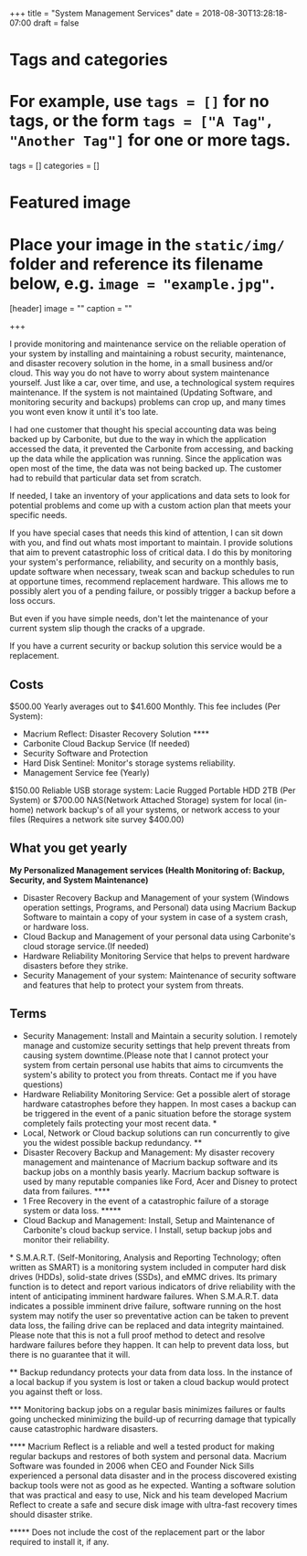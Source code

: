 +++
title = "System Management Services"
date = 2018-08-30T13:28:18-07:00
draft = false

# Tags and categories
# For example, use `tags = []` for no tags, or the form `tags = ["A Tag", "Another Tag"]` for one or more tags.
tags = []
categories = []

# Featured image
# Place your image in the `static/img/` folder and reference its filename below, e.g. `image = "example.jpg"`.
[header]
image = ""
caption = ""

+++

I provide monitoring and maintenance service on the reliable operation of your system by installing and maintaining a robust security, maintenance, and disaster recovery solution in the home, in a small business and/or cloud. This way you do not have to worry about system maintenance yourself. Just like a car, over time, and use, a technological system requires maintenance. If the system is not maintained (Updating Software, and monitoring security and backups) problems can crop up, and many times you wont even know it until it's too late.

I had one customer that thought his special accounting data was being backed up by Carbonite, but due to the way in which the application accessed the data, it prevented the Carbonite from accessing, and backing up the data while the application was running. Since the application was open most of the time, the data was not being backed up. The customer had to rebuild that particular data set from scratch.

If needed, I take an inventory of your applications and data sets to look for potential problems and come up with a custom action plan that meets your specific needs.

If you have special cases that needs this kind of attention, I can sit down with you, and find out whats most important to maintain. I provide solutions that aim to prevent catastrophic loss of critical data. I do this by  monitoring your system's performance, reliability, and security on a monthly basis, update software when necessary, tweak scan and backup schedules to run at opportune times, recommend replacement hardware. This allows me to possibly alert you of a pending failure, or possibly trigger a backup before a loss occurs.

But even if you have simple needs, don't let the maintenance of your current system slip though the cracks of a upgrade.

If you have a current security or backup solution this service would be a replacement.

## Costs
$500.00 Yearly averages out to $41.600 Monthly. This fee includes (Per System):

- Macrium Reflect: Disaster Recovery Solution \*\*\*\*
- Carbonite Cloud Backup Service (If needed)
- Security Software and Protection
- Hard Disk Sentinel: Monitor's storage systems reliability.
- Management Service fee (Yearly)

$150.00 Reliable USB storage system: Lacie Rugged Portable HDD 2TB (Per System)
or
$700.00 NAS(Network Attached Storage) system for local (in-home) network backup's of all your systems, or network access to your files (Requires a network site survey $400.00)

## What you get yearly

**My Personalized Management services (Health Monitoring of: Backup, Security, and System Maintenance)**

- Disaster Recovery Backup and Management of your system (Windows operation settings, Programs, and Personal) data using Macrium Backup Software to maintain a copy of your system in case of a system crash, or hardware loss.
- Cloud Backup and Management of your personal data using Carbonite's cloud storage service.(If needed)
- Hardware Reliability Monitoring Service that helps to prevent hardware disasters before they strike.
- Security Management of your system: Maintenance of security software and  features that help to protect your system from threats.

## Terms
- Security Management: Install and Maintain a security solution. I remotely manage and customize security settings that help prevent threats from causing system downtime.(Please note that I cannot protect your system from certain personal use habits that aims to circumvents the system's ability to protect you from threats. Contact me if you have questions)
- Hardware Reliability Monitoring Service: Get a possible alert of storage hardware catastrophes before they happen. In most cases a backup can be triggered in the event of a panic situation before the storage system completely fails protecting your most recent data. \*
- Local, Network or Cloud backup solutions can run concurrently to give you the widest possible backup redundancy. \*\*
- Disaster Recovery Backup and Management: My disaster recovery management and maintenance of Macrium backup software and its backup jobs on a monthly basis yearly. Macrium backup software is used by many reputable companies like Ford, Acer and Disney to protect data from failures. \*\*\*\*
- 1 Free Recovery in the event of a catastrophic failure of a storage system or data loss. \*\*\*\*\*
- Cloud Backup and Management: Install, Setup and Maintenance of Carbonite's cloud backup service. I Install, setup backup jobs and monitor their reliability.


\* S.M.A.R.T. (Self-Monitoring, Analysis and Reporting Technology; often written as SMART) is a monitoring system included in computer hard disk drives (HDDs), solid-state drives (SSDs), and eMMC drives. Its primary function is to detect and report various indicators of drive reliability with the intent of anticipating imminent hardware failures. When S.M.A.R.T. data indicates a possible imminent drive failure, software running on the host system may notify the user so preventative action can be taken to prevent data loss, the failing drive can be replaced and data integrity maintained. Please note that this is not a full proof method to detect and resolve hardware failures before they happen. It can help to prevent data loss, but there is no guarantee that it will.

\*\* Backup redundancy protects your data from data loss. In the instance of a local backup if you system is lost or taken a cloud backup would protect you against theft or loss.

\*\*\* Monitoring backup jobs on a regular basis minimizes failures or faults going unchecked minimizing the build-up of recurring damage that typically cause catastrophic hardware disasters.

\*\*\*\* Macrium Reflect is a reliable and well a tested product for making regular backups and restores of both system and personal data. Macrium Software was founded in 2006 when CEO and Founder Nick Sills experienced a personal data disaster and in the process discovered existing backup tools were not as good as he expected. Wanting a software solution that was practical and easy to use, Nick and his team developed Macrium Reflect to create a safe and secure disk image with ultra-fast recovery times should disaster strike.


\*\*\*\*\* Does not include the cost of the replacement part or the labor required to install it, if any.
